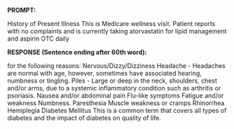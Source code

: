 **PROMPT:**

History of Present Illness This is Medicare wellness visit. Patient reports with no complaints and is currently taking atorvastatin for lipid management and aspirin OTC daily

**RESPONSE (Sentence ending after 60th word):**

for the following reasons: Nervous/Dizzy/Dizziness   Headache - Headaches are normal with age, however, sometimes have associated hearing, numbness or tingling. Piles - Large or deep in the neck, shoulders, chest and/or arms, due to a systemic inflammatory condition such as arthritis or psoriasis. Nausea and/or abdominal pain   Flu-like symptoms   Fatigue and/or weakness   Numbness. Paresthesia   Muscle weakness or cramps   Rhinorrhea   Hemiplegia  Diabetes Mellitus This is a common term that covers all types of diabetes and the impact of diabetes on quality of life. 